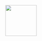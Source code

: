 <div id="header" align="center">
  <img src="[https://media.giphy.com/media/M9gbBd9nbDrOTu1Mqx/giphy.gif](https://giphy.com/stickers/jujutsu-kaisen-megumi-fushiguro-gojo-satoru-txYaeOwya6poPwC7S7)" width="100"/>
</div>
